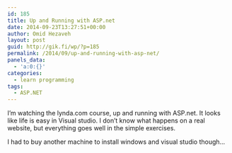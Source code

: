 ```yaml
---
id: 185
title: Up and Running with ASP.net
date: 2014-09-23T13:27:51+00:00
author: Omid Hezaveh
layout: post
guid: http://gik.fi/wp/?p=185
permalink: /2014/09/up-and-running-with-asp-net/
panels_data:
  - 'a:0:{}'
categories:
  - learn programming
tags:
  - ASP.NET
---
```

I&#8217;m watching the lynda.com course, up and running with ASP.net. It looks like life is easy in Visual studio. I don&#8217;t know what happens on a real website, but everything goes well in the simple exercises.

I had to buy another machine to install windows and visual studio though&#8230;

&nbsp;